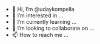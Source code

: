 - 👋 Hi, I’m @udaykompella
- 👀 I’m interested in ...
- 🌱 I’m currently learning ...
- 💞️ I’m looking to collaborate on ...
- 📫 How to reach me ...

<!---
udaykompella/udaykompella is a ✨ special ✨ repository because its `README.md` (this file) appears on your GitHub profile.
You can click the Preview link to take a look at your changes.
--->
